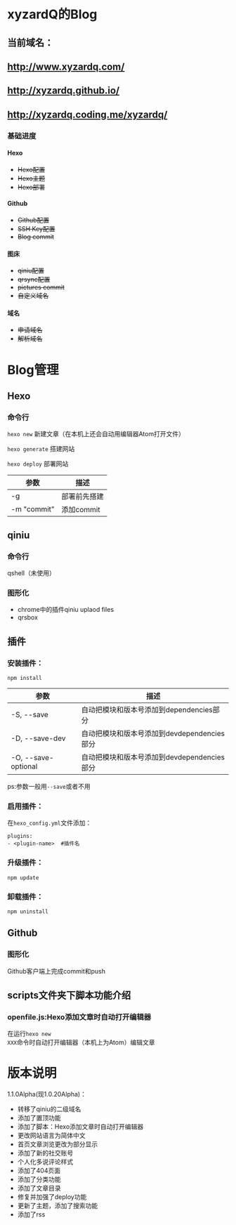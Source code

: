 # xyzardQ的Blog
## 当前域名：
## http://www.xyzardq.com/
## http://xyzardq.github.io/
## http://xyzardq.coding.me/xyzardq/

### 基础进度

#### Hexo
- ~~Hexo配置~~
- ~~Hexo主题~~
- ~~Hexo部署~~

#### Github
- ~~Github配置~~
- ~~SSH Key配置~~
- ~~Blog commit~~

#### 图床
- ~~qiniu配置~~
- ~~qrsync配置~~
- ~~pictures commit~~
- ~~自定义域名~~  

#### 域名
- ~~申请域名~~
- ~~解析域名~~



# Blog管理
## Hexo
### 命令行
<code>hexo new</code>	新建文章（在本机上还会自动用编辑器Atom打开文件）  

<code>hexo generate</code>	搭建网站

<code>hexo deploy</code>    部署网站  

参数 | 描述
----|------
-g | 部署前先搭建  
-m "commit" | 添加commit    

## qiniu

### 命令行
qshell（未使用）
### 图形化
- chrome中的插件qiniu uplaod files  
- qrsbox

## 插件

### 安装插件：

<code>npm install <plugin-name></code>

参数 | 描述
----|------
-S, --save | 自动把模块和版本号添加到dependencies部分
-D, --save-dev | 自动把模块和版本号添加到devdependencies部分
-O, --save-optional | 自动把模块和版本号添加到devdependencies部分
ps:参数一般用```--save```或者不用  
### 启用插件：
在<code>hexo\_config.yml</code>文件添加：
```
plugins:
- <plugin-name>  #插件名
```
### 升级插件：

<code>npm update</code>
### 卸载插件：

<code>npm uninstall <plugin-name></code>

## Github
### 图形化
Github客户端上完成commit和push


## scripts文件夹下脚本功能介绍

### openfile.js:Hexo添加文章时自动打开编辑器
在运行<code>hexo new XXX</code>命令时自动打开编辑器（本机上为Atom）编辑文章


# 版本说明
1.1.0Alpha(现1.0.20Alpha)：

- 转移了qiniu的二级域名
- 添加了置顶功能
- 添加了脚本：Hexo添加文章时自动打开编辑器
- 更改网站语言为简体中文
- 首页文章浏览更改为部分显示
- 添加了新的社交账号
- 个人化多说评论样式
- 添加了404页面
- 添加了分类功能
- 添加了文章目录
- 修复并加强了deploy功能
- 更新了主题，添加了搜索功能
- 添加了rss
